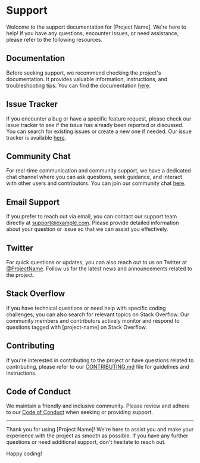# Support

Welcome to the support documentation for [Project Name]. We're here to help! If you have any questions, encounter issues, or need assistance, please refer to the following resources.

## Documentation

Before seeking support, we recommend checking the project's documentation. It provides valuable information, instructions, and troubleshooting tips. You can find the documentation [here](link-to-documentation).

## Issue Tracker

If you encounter a bug or have a specific feature request, please check our issue tracker to see if the issue has already been reported or discussed. You can search for existing issues or create a new one if needed. Our issue tracker is available [here](link-to-issue-tracker).

## Community Chat

For real-time communication and community support, we have a dedicated chat channel where you can ask questions, seek guidance, and interact with other users and contributors. You can join our community chat [here](link-to-community-chat).

## Email Support

If you prefer to reach out via email, you can contact our support team directly at [support@example.com](mailto:support@example.com). Please provide detailed information about your question or issue so that we can assist you effectively.

## Twitter

For quick questions or updates, you can also reach out to us on Twitter at [@ProjectName](https://twitter.com/ProjectName). Follow us for the latest news and announcements related to the project.

## Stack Overflow

If you have technical questions or need help with specific coding challenges, you can also search for relevant topics on Stack Overflow. Our community members and contributors actively monitor and respond to questions tagged with [project-name] on Stack Overflow.

## Contributing

If you're interested in contributing to the project or have questions related to contributing, please refer to our [CONTRIBUTING.md](CONTRIBUTING.md) file for guidelines and instructions.

## Code of Conduct

We maintain a friendly and inclusive community. Please review and adhere to our [Code of Conduct](CODE_OF_CONDUCT.md) when seeking or providing support.

---

Thank you for using [Project Name]! We're here to assist you and make your experience with the project as smooth as possible. If you have any further questions or need additional support, don't hesitate to reach out.

Happy coding!

